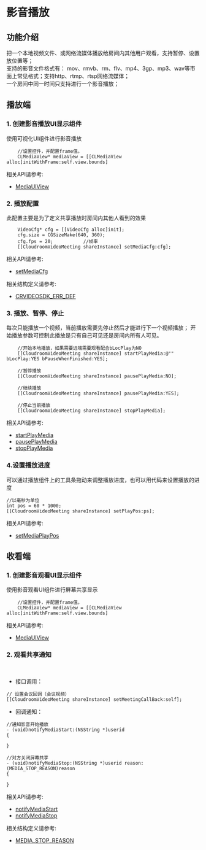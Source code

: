 # 影音播放

## 功能介绍

把一个本地视频文件、或网络流媒体播放给房间内其他用户观看，支持暂停、设置放位置等；</br>
支持的影音文件格式有： mov、rmvb、rm、flv、mp4、3gp、mp3、wav等市面上常见格式；支持http、rtmp、rtsp网络流媒体；</br>
一个房间中同一时间只支持进行一个影音播放；</br>



<h2 id=role_play>播放端</h2>

<h3 id=MediaUIView>1. 创建影音播放UI显示组件</h3>

使用可视化UI组件进行影音播放

```oc
    //设置控件，并配置frame值。
    CLMediaView* mediaView = [[CLMediaView alloc]initWithFrame:self.view.bounds]
```

相关API请参考:
+ [MediaUIView](UIComponent.md#MediaUIView)

<h3 id=videoCfg>2. 播放配置</h3>

此配置主要是为了定义共享播放时房间内其他人看到的效果

```  oc
    VideoCfg* cfg = [[VideoCfg alloc]init];
    cfg.size = CGSizeMake(640, 360);
    cfg.fps = 20;           //帧率
    [[CloudroomVideoMeeting shareInstance] setMediaCfg:cfg];
```

相关API请参考:
+ [setMediaCfg](Apis.md#setMediaCfg)

相关结构定义请参考:
+ [CRVIDEOSDK_ERR_DEF](Constant.md#CRVIDEOSDK_ERR_DEF)

<h3 id=PlayAndStop>3. 播放、暂停、停止</h3>

每次只能播放一个视频，当前播放需要先停止然后才能进行下一个视频播放；
开始播放参数可控制此播放是只有自己可见还是房间内所有人可见。

```  oc
    //开始本地播放，如果需要远端需要观看配合bLocPlay为NO
    [[CloudroomVideoMeeting shareInstance] startPlayMedia:@"" bLocPlay:YES bPauseWhenFinished:YES];
    
    //暂停播放
    [[CloudroomVideoMeeting shareInstance] pausePlayMedia:NO];
    
    //继续播放
    [[CloudroomVideoMeeting shareInstance] pausePlayMedia:YES];
    
    //停止当前播放
    [[CloudroomVideoMeeting shareInstance] stopPlayMedia];
```

相关API请参考:
+ [startPlayMedia](Apis.md#startPlayMedia)
+ [pausePlayMedia](Apis.md#pausePlayMedia)
+ [stopPlayMedia](Apis.md#stopPlayMedia)

<h3 id=VideoProgress>4.设置播放进度</h3>

可以通过播放组件上的工具条拖动来调整播放进度，也可以用代码来设置播放的进度

```  oc
//以毫秒为单位
int pos = 60 * 1000;
[[CloudroomVideoMeeting shareInstance] setPlayPos:ps];
```

相关API请参考: 
+ [setMediaPlayPos](Apis.md#setMediaPlayPos)

<h2 id=role_watch>收看端</h2>

<h3 id=ScreenShareUIView>1. 创建影音观看UI显示组件</h3>

使用影音观看UI组件进行屏幕共享显示

```oc
    //设置控件，并配置frame值。
    CLMediaView* mediaView = [[CLMediaView alloc]initWithFrame:self.view.bounds]
```

相关API请参考:
+ [MediaUIView](UIComponent.md#MediaUIView)

<h3 id=watchMedia>2. 观看共享通知</h3>
</br>

+ 接口调用：

```oc
// 设置会议回调（会议视频）
[[CloudroomVideoMeeting shareInstance] setMeetingCallBack:self];
```

+ 回调通知：

```oc
//通知影音开始播放
- (void)notifyMediaStart:(NSString *)userid
{

}

//对方关闭屏幕共享
- (void)notifyMediaStop:(NSString *)userid reason:(MEDIA_STOP_REASON)reason
{
    
}
```

相关API请参考:
+ [notifyMediaStart](Apis.md#notifyMediaStart)
+ [notifyMediaStop](Apis.md#notifyMediaStop)

相关结构定义请参考: 
+ [MEDIA_STOP_REASON](Constant.md#MEDIA_STOP_REASON)













